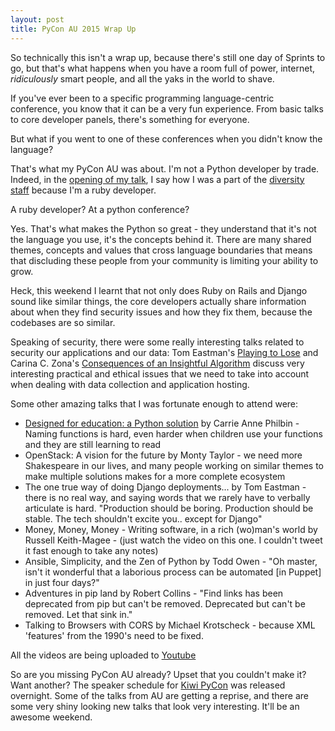 ```yaml
---
layout: post
title: PyCon AU 2015 Wrap Up
---
```


So technically this isn't a wrap up, because there's still one day of Sprints to go, but that's what happens when you have a room full of power, internet, *ridiculously* smart people, and all the yaks in the world to shave. 

If you've ever been to a specific programming language-centric conference, you know that it can be a very fun experience. From basic talks to core developer panels, there's something for everyone. 

But what if you went to one of these conferences when you didn't know the language?

That's what my PyCon AU was about. I'm not a Python developer by trade. Indeed, in the [opening of my talk](http://2015.pycon-au.org/schedule/30023/view_talk?day=saturday), I say how I was a part of the [diversity staff](https://twitter.com/glasnt/status/627255128651739140) because I'm a ruby developer. 

A ruby developer? At a python conference?

Yes. That's what makes the Python so great - they understand that it's not the language you use, it's the concepts behind it. There are many shared themes, concepts and values that cross language boundaries that means that discluding these people from your community is limiting your ability to grow.

Heck, this weekend I learnt that not only does Ruby on Rails and Django sound like similar things, the core developers actually share information about when they find security issues and how they fix them, because the codebases are so similar. 

Speaking of security, there were some really interesting talks related to security our applications and our data: Tom Eastman's [Playing to Lose](http://2015.pycon-au.org/schedule/30088/view_talk?day=sunday) and Carina C. Zona's [Consequences of an Insightful Algorithm](https://www.youtube.com/watch?v=NheE6udjfGI) discuss very interesting practical and ethical issues that we need to take into account when dealing with data collection and application hosting. 

Some other amazing talks that I was fortunate enough to attend were: 

 * [Designed for education: a Python solution](https://www.youtube.com/watch?v=gaFk0Sya_HI) by Carrie Anne Philbin - Naming functions is hard, even harder when children use your functions and they are still learning to read 
 * OpenStack: A vision for the future by Monty Taylor - we need more Shakespeare in our lives, and many people working on similar themes to make multiple solutions makes for a more complete ecosystem
 * The one true way of doing Django deployments... by Tom Eastman - there is no real way, and saying words that we rarely have to verbally articulate is hard. "Production should be boring. Production should be stable. The tech shouldn't excite you.. except for Django"
 * Money, Money, Money - Writing software, in a rich (wo)man's world by Russell Keith-Magee - (just watch the video on this one. I couldn't tweet it fast enough to take any notes)
 * Ansible, Simplicity, and the Zen of Python by Todd Owen - "Oh master, isn't it wonderful that a laborious process can be automated [in Puppet] in just four days?"
 * Adventures in pip land by Robert Collins - "Find links has been deprecated from pip but can't be removed. Deprecated but can't be removed. Let that sink in." 
 * Talking to Browsers with CORS by Michael Krotscheck - because XML 'features' from the 1990's need to be fixed.


All the videos are being uploaded to [Youtube](https://www.youtube.com/user/PyConAU)

So are you missing PyCon AU already? Upset that you couldn't make it? Want another? The speaker schedule for [Kiwi PyCon](https://nzpug.org/schedule/talks/) was released overnight. Some of the talks from AU are getting a reprise, and there are some very shiny looking new talks that look very interesting. It'll be an awesome weekend.
